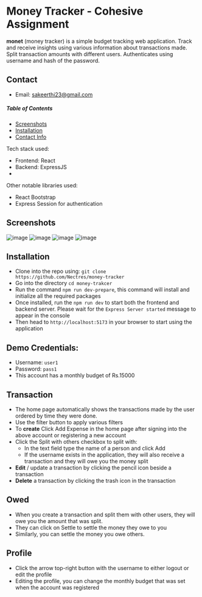 # Money Tracker - Cohesive Assignment 

**monet** (money tracker) is a simple budget tracking web application. 
Track and receive insights using various information about transactions made.
Split transaction amounts with different users.
Authenticates using username and hash of the password.

## Contact
- Email: sakeerthi23@gmail.com
##### Table of Contents  
- [Screenshots](#screenshots)  
- [Installation](#installation)  
- [Contact Info](#contact) 

Tech stack used:
- Frontend: React
- Backend: ExpressJS
- 
Other notable libraries used:
- React Bootstrap
- Express Session for authentication

## Screenshots
![image](https://user-images.githubusercontent.com/12008678/212482447-263f4be7-4334-42f7-bf5d-a6cb3524c43e.png)
![image](https://user-images.githubusercontent.com/12008678/212482636-9d220bea-b09c-47f7-b0bd-e117c15c8b85.png)
![image](https://user-images.githubusercontent.com/12008678/212482670-a8b76571-8673-4057-a92e-eb72edfb72b6.png)
![image](https://user-images.githubusercontent.com/12008678/212482993-106d39a0-b1e8-441f-b256-3ce39372417a.png)

## Installation
- Clone into the repo using:  `git clone https://github.com/Nectres/money-tracker`
- Go into the directory `cd money-trakcer`
- Run the command `npm run dev-prepare`, this command will install and initialize all the required packages
- Once installed, run the `npm run dev` to start both the frontend and backend server. Please wait for the `Express Server started` message to appear in the console
- Then head to `http://localhost:5173` in your browser to start using the application
## Demo Credentials:
- Username: `user1`
- Password: `pass1`
- This account has a monthly budget of Rs.15000
## Transaction
- The home page automatically shows the transactions made by the user ordered by time they were done.
- Use the filter button to apply various filters 
- To **create** Click Add Expense in the home page after signing into the above account or registering a new account
- Click the Split with others checkbox to split with:
    - In the text field type the name of a person and click Add
    - If the username exists in the application, they will also receive a transaction and they will owe you the money split
- **Edit** / update a transaction by clicking the pencil icon beside a transaction
- **Delete** a transaction by clicking the trash icon in the transaction

## Owed
- When you create a transaction and split them with other users, they will owe you the amount that was split.
- They can click on Settle to settle the money they owe to you
- Similarly, you can settle the money you owe others.

## Profile
- Click the arrow top-right button with the username to either logout or edit the profile
- Editing the profile, you can change the monthly budget that was set when the account  was registered